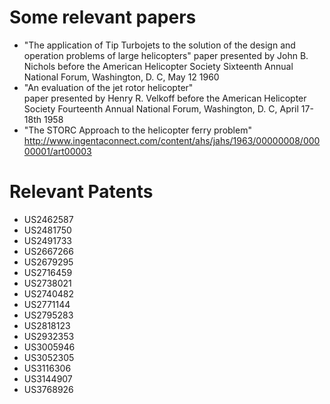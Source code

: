 # Some relevant papers
* "The application of Tip Turbojets to the solution of the design and operation problems of large helicopters"
paper presented by John B. Nichols before the American Helicopter Society Sixteenth Annual National Forum, Washington, D. C, May 12 1960
* "An evaluation of the jet rotor helicopter"  
paper presented by Henry R. Velkoff before the American Helicopter Society Fourteenth Annual National Forum, Washington, D. C, April 17-18th 1958
* "The STORC Approach to the helicopter ferry problem"  
http://www.ingentaconnect.com/content/ahs/jahs/1963/00000008/00000001/art00003


# Relevant Patents
* US2462587
* US2481750
* US2491733
* US2667266
* US2679295
* US2716459
* US2738021
* US2740482
* US2771144
* US2795283
* US2818123
* US2932353
* US3005946
* US3052305
* US3116306
* US3144907
* US3768926
